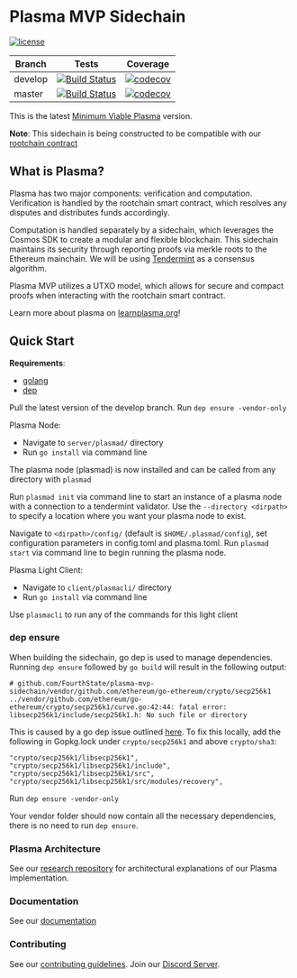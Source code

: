 # Plasma MVP Sidechain

[![license](https://img.shields.io/github/license/FourthState/plasma-mvp-rootchain.svg)](https://github.com/FourthState/plasma-mvp-sidechain/blob/master/LICENSE)

Branch    | Tests | Coverage
----------|-------|----------
develop   | [![Build Status](https://travis-ci.org/FourthState/plasma-mvp-sidechain.svg?branch=develop)](https://travis-ci.org/FourthState/plasma-mvp-sidechain) | [![codecov](https://codecov.io/gh/FourthState/plasma-mvp-sidechain/branch/develop/graph/badge.svg)](https://codecov.io/gh/FourthState/plasma-mvp-sidechain)
master	  | [![Build Status](https://travis-ci.org/FourthState/plasma-mvp-sidechain.svg?branch=master)](https://travis-ci.org/FourthState/plasma-mvp-sidechain) | [![codecov](https://codecov.io/gh/FourthState/plasma-mvp-sidechain/branch/master/graph/badge.svg)](https://codecov.io/gh/FourthState/plasma-mvp-sidechain)

This is the latest [Minimum Viable Plasma](https://ethresear.ch/t/minimal-viable-plasma/426) version.  

**Note**: This sidechain is being constructed to be compatible with our [rootchain contract](https://github.com/FourthState/plasma-mvp-rootchain)  

## What is Plasma?
Plasma has two major components: verification and computation. 
Verification is handled by the rootchain smart contract, which resolves any disputes and distributes funds accordingly. 

Computation is handled separately by a sidechain, which leverages the Cosmos SDK to create a modular and flexible blockchain.
This sidechain maintains its security through reporting proofs via merkle roots to the Ethereum mainchain. 
We will be using [Tendermint](https://github.com/tendermint/tendermint) as a consensus algorithm.

Plasma MVP utilizes a UTXO model, which allows for secure and compact proofs when interacting with the rootchain smart contract. 

Learn more about plasma on [learnplasma.org](https://www.learnplasma.org/en/)!

## Quick Start

**Requirements**: 
- [golang](https://golang.org/)
- [dep](https://github.com/golang/dep)

Pull the latest version of the develop branch.
Run `dep ensure -vendor-only`

Plasma Node:

- Navigate to `server/plasmad/` directory
- Run `go install` via command line

The plasma node (plasmad) is now installed and can be called from any directory with `plasmad`

Run `plasmad init` via command line to start an instance of a plasma node with a connection to a tendermint validator.
Use the `--directory <dirpath>` to specify a location where you want your plasma node to exist.  

Navigate to `<dirpath>/config/` (default is `$HOME/.plasmad/config`), set configuration parameters in config.toml and plasma.toml.
Run `plasmad start` via command line to begin running the plasma node. 

Plasma Light Client:

- Navigate to `client/plasmacli/` directory
- Run `go install` via command line

Use `plasmacli` to run any of the commands for this light client

### dep ensure 
When building the sidechain, go dep is used to manage dependencies. 
Running `dep ensure` followed by `go build` will result in the following output:

```
# github.com/FourthState/plasma-mvp-sidechain/vendor/github.com/ethereum/go-ethereum/crypto/secp256k1
../vendor/github.com/ethereum/go-ethereum/crypto/secp256k1/curve.go:42:44: fatal error: libsecp256k1/include/secp256k1.h: No such file or directory
```
This is caused by a go dep issue outlined [here](https://github.com/tools/godep/issues/422).
To fix this locally, add the following in Gopkg.lock under `crypto/secp256k1` and above `crypto/sha3`:

```
"crypto/secp256k1/libsecp256k1",
"crypto/secp256k1/libsecp256k1/include",
"crypto/secp256k1/libsecp256k1/src",
"crypto/secp256k1/libsecp256k1/src/modules/recovery",
```

Run `dep ensure -vendor-only`

Your vendor folder should now contain all the necessary dependencies, there is no need to run `dep ensure`. 
  
### Plasma Architecture 
See our [research repository](https://github.com/FourthState/plasma-research) for architectural explanations of our Plasma implementation. 

### Documentation
See our [documentation](https://github.com/FourthState/plasma-mvp-sidechain/blob/master/docs/overview.md)

### Contributing
See our [contributing guidelines](https://github.com/FourthState/plasma-mvp-sidechain/blob/master/CONTRIBUTING.md). Join our [Discord Server](https://discord.gg/YTB5A4P).
